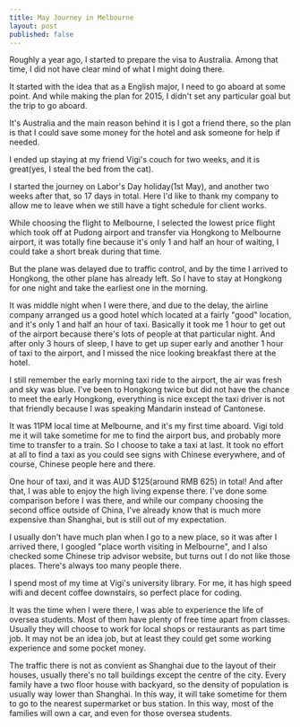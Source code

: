 ```yaml
---
title: May Journey in Melbourne
layout: post
published: false
---
```


Roughly a year ago, I started to prepare the visa to Australia. Among that time, I did not have clear mind of what I might doing there.

It started with the idea that as a English major, I need to go aboard at some point. And while making the plan for 2015, I didn't set any particular goal but the trip to go aboard.

It's Australia and the main reason behind it is I got a friend there, so the plan is that I could save some money for the hotel and ask someone for help if needed.

I ended up staying at my friend Vigi's couch for two weeks, and it is great(yes, I steal the bed from the cat).

I started the journey on Labor's Day holiday(1st May), and another two weeks after that, so 17 days in total. Here I'd like to thank my company to allow me to leave when we still have a tight schedule for client works.

While choosing the flight to Melbourne, I selected the lowest price flight which took off at Pudong airport and transfer via Hongkong to Melbourne airport, it was totally fine because it's only 1 and half an hour of waiting, I could take a short break during that time.

But the plane was delayed due to traffic control, and by the time I arrived to Hongkong, the other plane has already left. So I have to stay at Hongkong for one night and take the earliest one in the morning.

It was middle night when I were there, and due to the delay, the airline company arranged us a good hotel which located at a fairly "good" location, and it's only 1 and half an hour of taxi. Basically it took me 1 hour to get out of the airport because there's lots of people at that particular night. And after only 3 hours of sleep, I have to get up super early and another 1 hour of taxi to the airport, and I missed the nice looking breakfast there at the hotel.

I still remember the early morning taxi ride to the airport, the air was fresh and sky was blue. I've been to Hongkong twice but did not have the chance to meet the early Hongkong, everything is nice except the taxi driver is not that friendly because I was speaking Mandarin instead of Cantonese.

It was 11PM local time at Melbourne, and it's my first time aboard. Vigi told me it will take sometime for me to find the airport bus, and probably more time to transfer to a train. So I choose to take a taxi at last. It took no effort at all to find a taxi as you could see signs with Chinese everywhere, and of course, Chinese people here and there.

One hour of taxi, and it was AUD $125(around RMB 625) in total! And after that, I was able to enjoy the high living expense there. I've done some comparison before I was there, and while our company choosing the second office outside of China, I've already know that is much more expensive than Shanghai, but is still out of my expectation.

I usually don't have much plan when I go to a new place, so it was after I arrived there, I googled "place worth visiting in Melbourne", and I also checked some Chinese trip advisor website, but turns out I do not like those places. There's always too many people there.

I spend most of my time at Vigi's university library. For me, it has high speed wifi and decent coffee downstairs, so perfect place for coding.

It was the time when I were there, I was able to experience the life of oversea students. Most of them have plenty of free time apart from classes. Usually they will choose to work for local shops or restaurants as part time job. It may not be an idea job, but at least they could get some working experience and some pocket money.

The traffic there is not as convient as Shanghai due to the layout of their houses, usually there's no tall buildings except the centre of the city. Every family have a two floor house with backyard, so the density of population is usually way lower than Shanghai. In this way, it will take sometime for them to go to the nearest supermarket or bus station. In this way, most of the families will own a car, and even for those oversea students.





